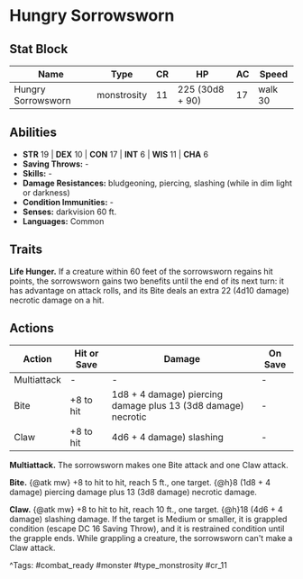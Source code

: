 # Hungry Sorrowsworn

## Stat Block

| Name | Type | CR | HP | AC | Speed |
|------|------|----|----|----|-------|
| Hungry Sorrowsworn | monstrosity | 11 | 225 (30d8 + 90) | 17 | walk 30 |

## Abilities

- **STR** 19 | **DEX** 10 | **CON** 17 | **INT** 6 | **WIS** 11 | **CHA** 6
- **Saving Throws:** -  
- **Skills:** -  
- **Damage Resistances:** bludgeoning, piercing, slashing (while in dim light or darkness)  
- **Condition Immunities:** -  
- **Senses:** darkvision 60 ft.  
- **Languages:** Common

## Traits

**Life Hunger.** If a creature within 60 feet of the sorrowsworn regains hit points, the sorrowsworn gains two benefits until the end of its next turn: it has advantage on attack rolls, and its Bite deals an extra 22 (4d10 damage) necrotic damage on a hit.


## Actions

| Action | Hit or Save | Damage | On Save |
|--------|--------------|--------|----------|
| Multiattack | - | - | - |
| Bite | +8 to hit | 1d8 + 4 damage) piercing damage plus 13 (3d8 damage) necrotic | - |
| Claw | +8 to hit | 4d6 + 4 damage) slashing | - |

**Multiattack.** The sorrowsworn makes one Bite attack and one Claw attack.

**Bite.** {@atk mw} +8 to hit to hit, reach 5 ft., one target. {@h}8 (1d8 + 4 damage) piercing damage plus 13 (3d8 damage) necrotic damage.

**Claw.** {@atk mw} +8 to hit to hit, reach 10 ft., one target. {@h}18 (4d6 + 4 damage) slashing damage. If the target is Medium or smaller, it is grappled condition (escape DC 16 Saving Throw), and it is restrained condition until the grapple ends. While grappling a creature, the sorrowsworn can't make a Claw attack.


^Tags: #combat_ready #monster #type_monstrosity #cr_11